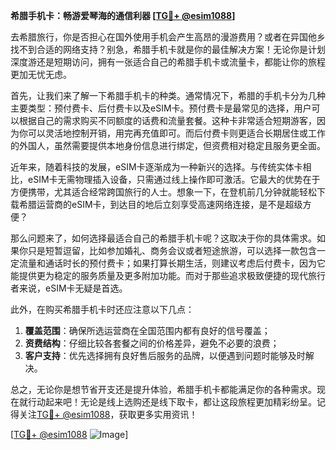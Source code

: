 **希腊手机卡：畅游爱琴海的通信利器 [[TG💪+ @esim1088](https://t.me/s/esim1088)]**

去希腊旅行，你是否担心在国外使用手机会产生高昂的漫游费用？或者在异国他乡找不到合适的网络支持？别急，希腊手机卡就是你的最佳解决方案！无论你是计划深度游还是短期访问，拥有一张适合自己的希腊手机卡或流量卡，都能让你的旅程更加无忧无虑。

首先，让我们来了解一下希腊手机卡的种类。通常情况下，希腊的手机卡分为几种主要类型：预付费卡、后付费卡以及eSIM卡。预付费卡是最常见的选择，用户可以根据自己的需求购买不同额度的话费和流量套餐。这种卡非常适合短期游客，因为你可以灵活地控制开销，用完再充值即可。而后付费卡则更适合长期居住或工作的外国人，虽然需要提供本地身份信息进行绑定，但资费相对稳定且服务更全面。

近年来，随着科技的发展，eSIM卡逐渐成为一种新兴的选择。与传统实体卡相比，eSIM卡无需物理插入设备，只需通过线上操作即可激活。它最大的优势在于方便携带，尤其适合经常跨国旅行的人士。想象一下，在登机前几分钟就能轻松下载希腊运营商的eSIM卡，到达目的地后立刻享受高速网络连接，是不是超级方便？

那么问题来了，如何选择最适合自己的希腊手机卡呢？这取决于你的具体需求。如果你只是短暂逗留，比如参加婚礼、商务会议或者短途旅游，可以选择一款包含一定流量和通话时长的预付费卡；如果打算长期生活，则建议考虑后付费卡，因为它能提供更为稳定的服务质量及更多附加功能。而对于那些追求极致便捷的现代旅行者来说，eSIM卡无疑是首选。

此外，在购买希腊手机卡时还应注意以下几点：
1. **覆盖范围**：确保所选运营商在全国范围内都有良好的信号覆盖；
2. **资费结构**：仔细比较各套餐之间的价格差异，避免不必要的浪费；
3. **客户支持**：优先选择拥有良好售后服务的品牌，以便遇到问题时能够及时解决。

总之，无论你是想节省开支还是提升体验，希腊手机卡都能满足你的各种需求。现在就行动起来吧！无论是线上选购还是线下取卡，都让这段旅程更加精彩纷呈。记得关注[TG💪+ @esim1088](https://t.me/s/esim1088)，获取更多实用资讯！

[[TG💪+ @esim1088](https://t.me/s/esim1088) ![Image](https://i.postimg.cc/4NQfJmqS/Snipaste-2025-05-13-00-14-12.png)]